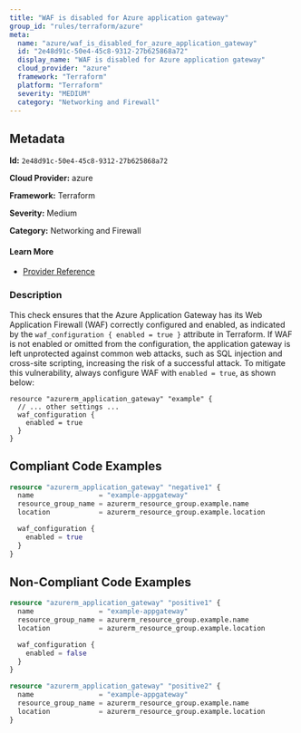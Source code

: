 ```yaml
---
title: "WAF is disabled for Azure application gateway"
group_id: "rules/terraform/azure"
meta:
  name: "azure/waf_is_disabled_for_azure_application_gateway"
  id: "2e48d91c-50e4-45c8-9312-27b625868a72"
  display_name: "WAF is disabled for Azure application gateway"
  cloud_provider: "azure"
  framework: "Terraform"
  platform: "Terraform"
  severity: "MEDIUM"
  category: "Networking and Firewall"
---
```

## Metadata

**Id:** `2e48d91c-50e4-45c8-9312-27b625868a72`

**Cloud Provider:** azure

**Framework:** Terraform

**Severity:** Medium

**Category:** Networking and Firewall

#### Learn More

 - [Provider Reference](https://registry.terraform.io/providers/hashicorp/azurerm/latest/docs/resources/application_gateway)

### Description

 This check ensures that the Azure Application Gateway has its Web Application Firewall (WAF) correctly configured and enabled, as indicated by the `waf_configuration { enabled = true }` attribute in Terraform. If WAF is not enabled or omitted from the configuration, the application gateway is left unprotected against common web attacks, such as SQL injection and cross-site scripting, increasing the risk of a successful attack. To mitigate this vulnerability, always configure WAF with `enabled = true`, as shown below:

```
resource "azurerm_application_gateway" "example" {
  // ... other settings ...
  waf_configuration {
    enabled = true
  }
}
```


## Compliant Code Examples
```terraform
resource "azurerm_application_gateway" "negative1" {
  name                = "example-appgateway"
  resource_group_name = azurerm_resource_group.example.name
  location            = azurerm_resource_group.example.location

  waf_configuration {
    enabled = true
  }
}
```
## Non-Compliant Code Examples
```terraform
resource "azurerm_application_gateway" "positive1" {
  name                = "example-appgateway"
  resource_group_name = azurerm_resource_group.example.name
  location            = azurerm_resource_group.example.location

  waf_configuration {
    enabled = false
  }
}

resource "azurerm_application_gateway" "positive2" {
  name                = "example-appgateway"
  resource_group_name = azurerm_resource_group.example.name
  location            = azurerm_resource_group.example.location
}
```